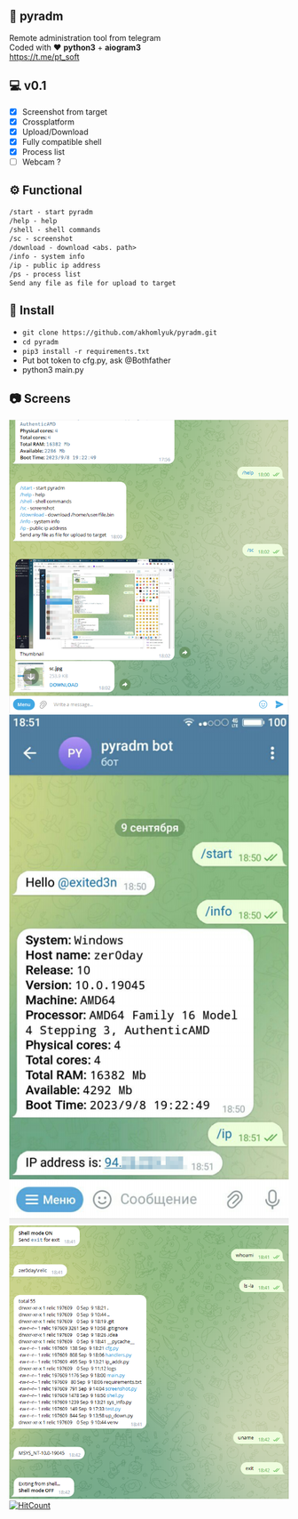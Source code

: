## 🔮 pyradm
Remote administration tool from telegram\
Coded with ❤️ **python3** + **aiogram3**\
https://t.me/pt_soft

## 💻 v0.1
- [X] Screenshot from target
- [X] Crossplatform
- [X] Upload/Download
- [X] Fully compatible shell
- [X] Process list
- [ ] Webcam ?

## ⚙️ Functional

```
/start - start pyradm
/help - help
/shell - shell commands
/sc - screenshot
/download - download <abs. path>
/info - system info
/ip - public ip address
/ps - process list
Send any file as file for upload to target
```

## 📘 Install
* `git clone https://github.com/akhomlyuk/pyradm.git`
* `cd pyradm`
* `pip3 install -r requirements.txt`
* Put bot token to cfg.py, ask @Bothfather
* python3 main.py

## 📷 Screens
![pyadm.png](static/pyadm.png)
![mobile.png](static/mobile.png)
![shell.png](static/shell.png)
[![HitCount](https://hits.dwyl.com/akhomlyuk/pyradm.svg?style=flat-square)](http://hits.dwyl.com/akhomlyuk/pyradm)